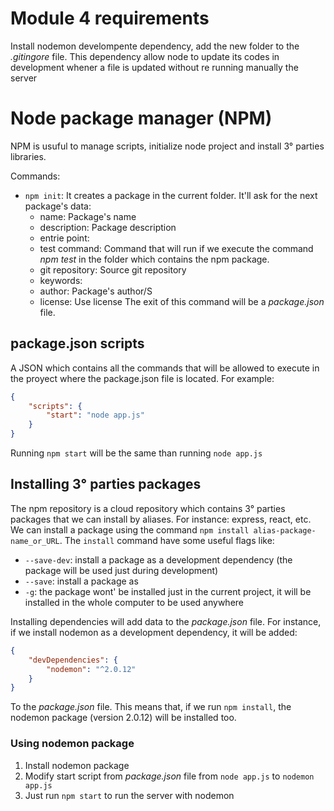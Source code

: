 # Module 4 requirements
Install nodemon develompente dependency, add the new folder to the *.gitingore* file. This dependency allow node to update its codes in development whener a file is updated without re running manually the server

# Node package manager (NPM)
NPM is usuful to manage scripts, initialize node project and install 3° parties libraries.

Commands:
* `npm init`: It creates a package in the current folder. It'll ask for the next package's data:
    * name: Package's name
    * description: Package description
    * entrie point: 
    * test command: Command that will run if we execute the command *npm test* in the folder which contains the npm package.
    * git repository: Source git repository
    * keywords:
    * author: Package's author/S
    * license: Use license
The exit of this command will be a *package.json* file.

## package.json scripts
A JSON which contains all the commands that will be allowed to execute in the proyect where the package.json file is located. For example:
```json
{
    "scripts": {
        "start": "node app.js"
    }
}
```

Running `npm start` will be the same than running `node app.js`

## Installing 3° parties packages
The npm repository is a cloud repository which contains 3° parties packages that we can install by aliases. For instance: express, react, etc. We can install a package using the command `npm install alias-package-name_or_URL`. The `install` command have some useful flags like:
* `--save-dev`: install a package as a development dependency (the package will be used just during development)
* `--save`: install a package as
* `-g`: the package wont' be installed just in the current project, it will be installed in the whole computer to be used anywhere

Installing dependencies will add data to the *package.json* file. For instance, if we install nodemon as a development dependency, it will be added:
```json
{
    "devDependencies": {
        "nodemon": "^2.0.12"
    }
}
```
To the *package.json* file. This means that, if we run `npm install`, the nodemon package (version 2.0.12) will be installed too.

### Using nodemon package
1. Install nodemon package
1. Modify start script from *package.json* file from `node app.js` to `nodemon app.js`
1. Just run `npm start` to run the server with nodemon